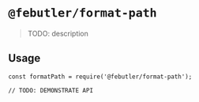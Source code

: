 # `@febutler/format-path`

> TODO: description

## Usage

```
const formatPath = require('@febutler/format-path');

// TODO: DEMONSTRATE API
```
